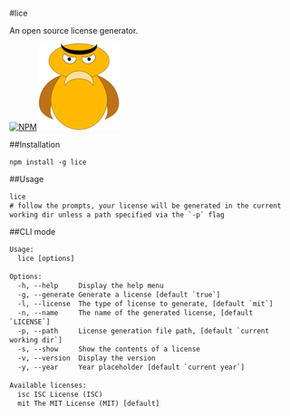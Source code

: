 #lice

An open source license generator.

[![NPM](https://nodei.co/npm/lice.png)](https://nodei.co/npm/lice/)
![](/data/lice.png)

##Installation
```
npm install -g lice
```

##Usage

```
lice
# follow the prompts, your license will be generated in the current working dir unless a path specified via the `-p` flag
```

##CLI mode
```
Usage:
  lice [options]

Options:
  -h, --help     Display the help menu
  -g, --generate Generate a license [default `true`]
  -l, --license  The type of license to generate, [default `mit`]
  -n, --name     The name of the generated license, [default `LICENSE`]
  -p, --path     License generation file path, [default `current working dir`]
  -s, --show     Show the contents of a license
  -v, --version  Display the version
  -y, --year     Year placeholder [default `current year`]

Available licenses:
  isc ISC License (ISC)
  mit The MIT License (MIT) [default]
```
